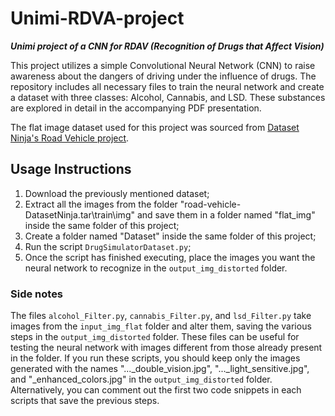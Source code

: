 # Unimi-RDVA-project
_**Unimi project of a CNN for RDAV (Recognition of Drugs that Affect Vision)**_

This project utilizes a simple Convolutional Neural Network (CNN) to raise awareness about the dangers of driving under the influence of drugs. The repository includes all necessary files to train the neural network and create a dataset with three classes: Alcohol, Cannabis, and LSD. These substances are explored in detail in the accompanying PDF presentation.

The flat image dataset used for this project was sourced from [Dataset Ninja's Road Vehicle project](https://datasetninja.com/road-vehicle).

## Usage Instructions
1. Download the previously mentioned dataset;
2. Extract all the images from the folder "road-vehicle-DatasetNinja.tar\train\img" and save them in a folder named "flat_img" inside the same folder of this project;
3. Create a folder named "Dataset" inside the same folder of this project;
4. Run the script `DrugSimulatorDataset.py`;
5. Once the script has finished executing, place the images you want the neural network to recognize in the `output_img_distorted` folder.

### Side notes
The files `alcohol_Filter.py`, `cannabis_Filter.py`, and `lsd_Filter.py` take images from the `input_img_flat` folder and alter them, saving the various steps in the `output_img_distorted` folder. These files can be useful for testing the neural network with images different from those already present in the folder. If you run these scripts, you should keep only the images generated with the names "..._double_vision.jpg", "..._light_sensitive.jpg", and "_enhanced_colors.jpg" in the `output_img_distorted` folder. Alternatively, you can comment out the first two code snippets in each scripts that save the previous steps.
